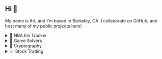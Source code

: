 ## Hi 👋

My name is Ari, and I'm based in Berkeley, CA. I collaborate on GitHub, and host many of my public projects here!

<details>
  <summary>🏀 NBA Elo Tracker</summary>
  
  I used to love the [538 NBA Predictions](https://projects.fivethirtyeight.com/2023-nba-predictions) project, and was sad to see it shut down sometime after the site was acquired by ESPN. So, out of frustration, I've rebuilt the Elo tracking feature because it's just plain fun to check in on throughout the season! If I were faster at building pretty UIs, it'd look a lot better. Find it [here](https://elotracker.ariwbolton.com/), on my website. If I can find the time, maybe I'll revive the playoff prediction feature, too...
</details>

<details>
<summary>🎲 Game Solvers</summary>

I love writing little “game solvers”, for common, relatively simple games.

My favorites have been [Boggle](https://github.com/ariwbolton/boggle-search-python), [Sudoku](https://github.com/ariwbolton/game-solvers/tree/master/Sudoku), and the [Wikipedia Game](https://github.com/ariwbolton/game-solvers/tree/master/WikipediaGame).

I’ve slowly added to this list over time, going all the way back to when I began programming, so fair warning that many of them are pretty rudimentary.

<details>
  <summary>Other Links</summary>
  
  [game-solvers](https://github.com/ariwbolton/game-solvers) ⋅ [noggle](https://github.com/ariwbolton/noggle) ⋅ [risk-probabilities](https://github.com/ariwbolton/risk-probabilities)
</details>

</details>

<details>
<summary>🔐 Cryptography</summary>

At UC Davis, I had the pleasure of learning from [Prof. Phillip Rogaway](https://www.cs.ucdavis.edu/~rogaway/), who specializes in Cryptography and got me interested cryptographic protocols. (Not “crypto”!) I’ve dabbled in roles which involve cryptography, and built a Substitution Cipher breaker a couple times. The only one of note is a [Markov Chain Monte Carlo algorithm](https://github.com/ariwbolton/substitution-cipher-breaker/tree/master/substitution-cipher-breaker/monte_carlo_improved). 

</details>

<details>
<summary>📈 Stock Trading</summary>

Quite a long time ago, I built a little “stock analyzer” [program](https://github.com/ariwbolton/stock-analyzer). It was able to scrape some historical stock ticker data, and run some very simple algorithms on it. Just thought it was fun — do not under any circumstances use this with real money!

</details>

<!--
**ariwbolton/ariwbolton** is a ✨ _special_ ✨ repository because its `README.md` (this file) appears on your GitHub profile.

Here are some ideas to get you started:

- 🔭 I’m currently working on ...
- 🌱 I’m currently learning ...
- 👯 I’m looking to collaborate on ...
- 🤔 I’m looking for help with ...
- 💬 Ask me about ...
- 📫 How to reach me: ...
- 😄 Pronouns: ...
- ⚡ Fun fact: ...
-->
